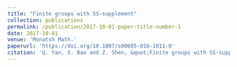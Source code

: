 ```yaml
---
title: "Finite groups with SS-supplement"
collection: publications
permalink: /publication/2017-10-01-paper-title-number-1
date: 2017-10-01
venue: 'Monatsh Math.'
paperurl: 'https://doi.org/10.1007/s00605-016-1011-0'
citation: 'Q. Yan, X. Bao and Z. Shen, &quot;Finite groups with SS-supplement,&quot; Monatsh Math. 184 (2017), 325-333.'
---
```


